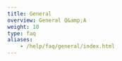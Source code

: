 ```yaml
---
title: General
overview: General Q&amp;A
weight: 10
type: faq
aliases:
    - /help/faq/general/index.html
---
```

